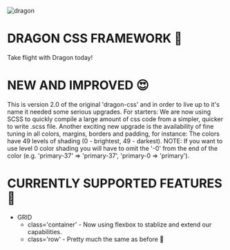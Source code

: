 ![dragon](https://user-images.githubusercontent.com/20080981/125919299-fc0b7b22-ff01-4ac3-9380-74ac50f3a09f.jpeg)

# DRAGON CSS FRAMEWORK 🤑
Take flight with Dragon today! 

# NEW AND IMPROVED 😍
This is version 2.0 of the original 'dragon-css' and in order to live up to it's name it needed some serious upgrades. For starters: We are now using SCSS to quickly compile a large amount of css code from a simpler, quicker to write .scss file. Another exciting new upgrade is the availability of fine tuning in all colors, margins, borders and padding, for instance: The colors have 49 levels of shading (0 - brightest, 49 - darkest). NOTE: If you want to use level 0 color shading you will have to omit the '-0' from the end of the color (e.g. 'primary-37' => 'primary-37', 'primary-0 => 'primary'). 

# CURRENTLY SUPPORTED FEATURES 🤗
- GRID
  - class='container' - Now using flexbox to stablize and extend our capabilities.
  - class='row' - Pretty much the same as before 😬
